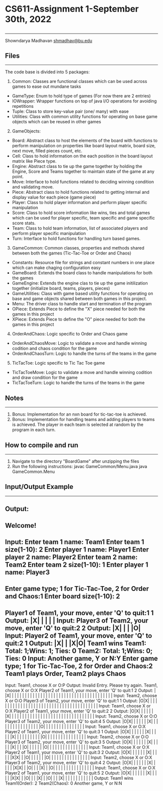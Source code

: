 # CS611-Assignment 1-September 30th, 2022
## <Tic Tac Toe and other variants>
---------------------------------------------------------------------------
Showndarya Madhavan
shmadhav@bu.edu

## Files
---------------------------------------------------------------------------

The code base is divided into 5 packages:

1. Common: Classes are functional classes which can be used across games to ease out mundane tasks

- GameType: Enum to hold type of games (For now there are 2 entries)
- IOWrapper: Wrapper functions on top of java I/O operations for avoiding repetitions
- Tuple: Class to store key-value pair (one/ many) with ease
- Utilities: Class with common utility functions for operating on base game objects which can be reused in other games

2. GameObjects:

- Board: Abstract class to host the elements of the board with functions to perform manipulation on properties like board layout matrix, board size, next move, filled pieces count, etc.
- Cell: Class to hold information on the each position in the board layout matrix like Piece type.
- Engine: Abstract class to tie up the game together by holding the Engine, Score and Teams together to maintain state of the game at any point.
- Move: Interface to hold functions related to deciding winning condition and validating move.
- Piece: Abstract class to hold functions related to getting internal and display value for each piece (game piece)
- Player: Class to hold player information and perform player specific manipulation
- Score: Class to hold score information like wins, ties and total games which can be used for player specific, team specific and game specific score stats.
- Team: Class to hold team information, list of associated players and perform player specific manipulation
- Turn: Interface to hold functions for handling turn based games.

3. GameCommon: Common classes, properties and methods shared between both the games (Tic-Tac-Toe or Order and Chaos)

- Constants: Resource file for strings and constant numbers in one place which can make chaging configuration easy
- GameBoard: Extends the board class to handle manipulations for both the games
- GameEngine: Extends the engine clas to tie up the game initilization together (initialize board, teams, players, pieces)
- GameUtilities: Class with game based utility functions for operating on base and game objects shared between both games in this project.
- Menu: The driver class to handle start and termination of the program
- OPiece: Extends Piece to define the "X" piece needed for both the games in this project
- XPiece: Extends Piece to define the "O" piece needed for both the games in this project

4. OrderAndChaos: Logic specific to Order and Chaos game

- OrderAndChaosMove: Logic to validate a move and handle winning codition and chaos condition for the game
- OrderAndChaosTurn: Logic to handle the turns of the teams in the game

5. TicTacToe: Logic specific to Tic Tac Toe game

- TicTacToeMove: Logic to validate a move and handle winning codition and draw condition for the game
- TicTacToeTurn: Logic to handle the turns of the teams in the game

## Notes
---------------------------------------------------------------------------
1. Bonus: Implementation for an nxn board for tic-tac-toe is achieved.
2. Bonus: Implementation for handling teams and adding players to teams is achieved. The player in each team is selected at random by the program in each turn.

## How to compile and run
---------------------------------------------------------------------------
1. Navigate to the directory "BoardGame" after unzipping the files
2. Run the following instructions:
javac GameCommon/Menu.java
java GameCommon.Menu

## Input/Output Example
---------------------------------------------------------------------------
Output:
-----
Welcome!
-----
Input:
Enter team 1 name: Team1
Enter team 1 size(1-10): 2
Enter player 1 name: Player1
Enter player 2 name: Player2
Enter team 2 name: Team2
Enter team 2 size(1-10): 1
Enter player 1 name: Player3
-----
Enter game type; 1 for Tic-Tac-Toe, 2 for Order and Chaos:1
Enter board size(1-10): 2
-----
Player1 of Team1, your move, enter 'Q' to quit:1 1
Output:
|X| |
| | |
Input:
Player3 of Team2, your move, enter 'Q' to quit:2 2
Output:
|X| |
| |O|
Input:
Player2 of Team1, your move, enter 'Q' to quit:2 1
Output:
|X| |
|X|O|
Team1 wins
Team1: Total: 1;Wins: 1; Ties: 0
Team2: Total: 1;Wins: 0; Ties: 0
Input:
Another game, Y or N:Y
Enter game type; 1 for Tic-Tac-Toe, 2 for Order and Chaos:2
Team1 plays Order, Team2 plays Chaos
-----
Input:
Team1, choose X or O:P
Output:
Invalid Entry. Please try again.
Team1, choose X or O:X
Player2 of Team1, your move, enter 'Q' to quit:1 2
Output:
| |X| | | | |
| | | | | | |
| | | | | | |
| | | | | | |
| | | | | | |
| | | | | | |
Input:
Team2, choose X or O:O
Player3 of Team2, your move, enter 'Q' to quit:1 1
Output:
|O|X| | | | |
| | | | | | |
| | | | | | |
| | | | | | |
| | | | | | |
| | | | | | |
Input:
Team1, choose X or O:X
Player2 of Team1, your move, enter 'Q' to quit:2 2
Output:
|O|X| | | | |
| |X| | | | |
| | | | | | |
| | | | | | |
| | | | | | |
| | | | | | |
Input:
Team2, choose X or O:O
Player3 of Team2, your move, enter 'Q' to quit:4 5
Output:
|O|X| | | | |
| |X| | | | |
| | | | | | |
| | | | |O| |
| | | | | | |
| | | | | | |
Input:
Team1, choose X or O:X
Player2 of Team1, your move, enter 'Q' to quit:3 1
Output:
|O|X| | | | |
| |X| | | | |
|X| | | | | |
| | | | |O| |
| | | | | | |
| | | | | | |
Input:
Team2, choose X or O:O
Player3 of Team2, your move, enter 'Q' to quit:3 5
Output:
|O|X| | | | |
| |X| | | | |
|X| | | |O| |
| | | | |O| |
| | | | | | |
| | | | | | |
Input:
Team1, choose X or O:X
Player2 of Team1, your move, enter 'Q' to quit:3 2
Output:
|O|X| | | | |
| |X| | | | |
|X|X| | |O| |
| | | | |O| |
| | | | | | |
| | | | | | |
Input:
Team2, choose X or O:X
Player3 of Team2, your move, enter 'Q' to quit:4 2
Output:
|O|X| | | | |
| |X| | | | |
|X|X| | |O| |
| |X| | |O| |
| | | | | | |
| | | | | | |
Input:
Team1, choose X or O:X
Player2 of Team1, your move, enter 'Q' to quit:5 2
Output:
|O|X| | | | |
| |X| | | | |
|X|X| | |O| |
| |X| | |O| |
| |X| | | | |
| | | | | | |
Output:
Team1 wins
Team1(Order): 2
Team2(Chaos): 0
Another game, Y or N:N
